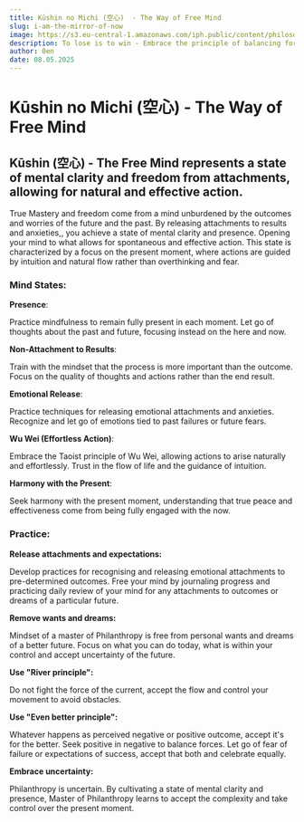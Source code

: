 ```yaml
---
title: Kūshin no Michi (空心)  - The Way of Free Mind
slug: i-am-the-mirror-of-now
image: https://s3.eu-central-1.amazonaws.com/iph.public/content/philosophy/d1e892ba-8f92-4ca3-8f1b-280a07d0bcb9.png
description: To lose is to win - Embrace the principle of balancing forces, understanding that sometimes losing is a path to greater victory and success.
author: 0en
date: 08.05.2025
---
```


# Kūshin no Michi (空心) - The Way of Free Mind

## Kūshin (空心) - The Free Mind represents a state of mental clarity and freedom from attachments, allowing for natural and effective action.

True Mastery and freedom come from a mind unburdened by the outcomes and worries of the future and the past. By releasing attachments to results and anxieties,, you achieve a state of mental clarity and presence. Opening your mind to what allows for spontaneous and effective action. This state is characterized by a focus on the present moment, where actions are guided by intuition and natural flow rather than overthinking and fear.

### Mind States:

**Presence**:

Practice mindfulness to remain fully present in each moment. Let go of thoughts about the past and future, focusing instead on the here and now.

**Non-Attachment to Results**:

Train with the mindset that the process is more important than the outcome. Focus on the quality of thoughts and actions rather than the end result.

**Emotional Release**:

Practice techniques for releasing emotional attachments and anxieties. Recognize and let go of emotions tied to past failures or future fears.

**Wu Wei (Effortless Action)**:

Embrace the Taoist principle of Wu Wei, allowing actions to arise naturally and effortlessly. Trust in the flow of life and the guidance of intuition.

**Harmony with the Present**:

Seek harmony with the present moment, understanding that true peace and effectiveness come from being fully engaged with the now.

### Practice:

**Release attachments and expectations:**

Develop practices for recognising and releasing emotional attachments to pre-determined outcomes. Free your mind by journaling progress and practicing daily review of your mind for any attachments to outcomes or dreams of a particular future.

**Remove wants and dreams:**

Mindset of a master of Philanthropy is free from personal wants and dreams of a better future. Focus on what you can do today, what is within your control and accept uncertainty of the future.

**Use "River principle":**

Do not fight the force of the current, accept the flow and control your movement to avoid obstacles.

**Use "Even better principle":**

Whatever happens as perceived negative or positive outcome, accept it's for the better. Seek positive in negative to balance forces. Let go of fear of failure or expectations of success, accept that both and celebrate equally.

**Embrace uncertainty:**

Philanthropy is uncertain. By cultivating a state of mental clarity and presence, Master of Philanthropy learns to accept the complexity and take control over the present moment.
